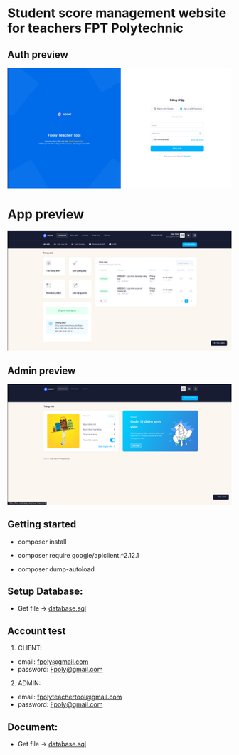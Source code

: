 # Student score management website for teachers FPT Polytechnic

## Auth preview

![alt](./documents/preview/auth.png)

# App preview

![alt](./documents/preview/app.png)

## Admin preview

![alt](./documents/preview/admin.png)

## Getting started

- composer install

- composer require google/apiclient:^2.12.1

- composer dump-autoload

## Setup Database:

- Get file -> [database.sql](./documents/database.sql)

## Account test

1. CLIENT:

- email: fpoly@gmail.com
- password: Fpoly@gmail.com

2. ADMIN:

- email: fpolyteachertool@gmail.com
- password: Fpoly@gmail.com

## Document:

- Get file -> [database.sql](./documents/database.sql)
